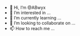 - 👋 Hi, I’m @ABwyx
- 👀 I’m interested in ...
- 🌱 I’m currently learning ...
- 💞️ I’m looking to collaborate on ...
- 📫 How to reach me ...

<!---
ABwyx/ABwyx is a ✨ special ✨ repository because its `README.md` (this file) appears on your GitHub profile.
You can click the Preview link to take a look at your changes.
--->
